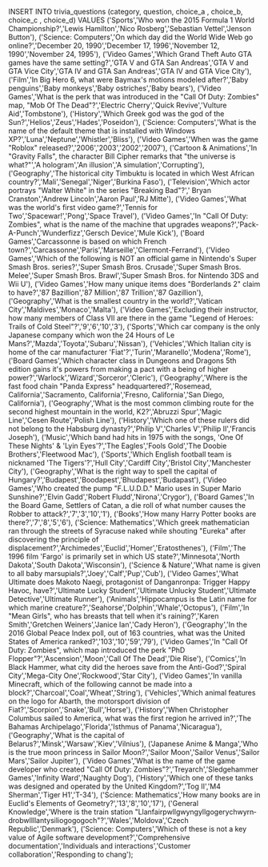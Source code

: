 INSERT INTO trivia_questions (category, question, choice_a , choice_b, choice_c , choice_d)
VALUES
	('Sports','Who won the 2015 Formula 1 World Championship?','Lewis Hamilton','Nico Rosberg','Sebastian Vettel','Jenson Button'),
('Science: Computers','On which day did the World Wide Web go online?','December 20, 1990','December 17, 1996','November 12, 1990','November 24, 1995'),
('Video Games','Which Grand Theft Auto GTA games have the same setting?','GTA V and GTA San Andreas','GTA V and GTA Vice City','GTA IV and GTA San Andreas','GTA IV and GTA Vice City'),
('Film','In Big Hero 6, what were Baymax&#039;s motions modeled after?','Baby penguins','Baby monkeys','Baby ostriches','Baby bears'),
('Video Games','What is the perk that was introduced in the &quot;Call Of Duty: Zombies&quot; map, &quot;Mob Of The Dead&quot;?','Electric Cherry','Quick Revive','Vulture Aid','Tombstone'),
('History','Which Greek god was the god of the Sun?','Helios','Zeus','Hades','Poseidon'),
('Science: Computers','What is the name of the default theme that is installed with Windows XP?','Luna','Neptune','Whistler','Bliss'),
('Video Games','When was the game &quot;Roblox&quot; released?','2006','2003','2002','2007'),
('Cartoon &amp; Animations','In &quot;Gravity Falls&quot;, the character Bill Cipher remarks that &quot;the universe is what?&quot;','A hologram','An illusion','A simulation','Corrupting'),
('Geography','The historical city Timbuktu is located in which West African country?','Mali','Senegal','Niger','Burkina Faso'),
('Television','Which actor portrays &quot;Walter White&quot; in the series &quot;Breaking Bad&quot;?',' Bryan Cranston','Andrew Lincoln','Aaron Paul','RJ Mitte'),
('Video Games','What was the world&#039;s first video game?','Tennis for Two','Spacewar!','Pong','Space Travel'),
('Video Games','In &quot;Call Of Duty: Zombies&quot;, what is the name of the machine that upgrades weapons?','Pack-A-Punch','Wunderfizz','Gersch Device','Mule Kick'),
('Board Games','Carcassonne is based on which French town?','Carcassonne','Paris','Marseille','Clermont-Ferrand'),
('Video Games','Which of the following is NOT an official game in Nintendo&#039;s Super Smash Bros. series?','Super Smash Bros. Crusade','Super Smash Bros. Melee','Super Smash Bros. Brawl','Super Smash Bros. for Nintendo 3DS and Wii U'),
('Video Games','How many unique items does &quot;Borderlands 2&quot; claim to have?','87 Bazillion','87 Million','87 Trillion','87 Gazillion'),
('Geography','What is the smallest country in the world?','Vatican City','Maldives','Monaco','Malta'),
('Video Games','Excluding their instructor, how many members of Class VII are there in the game &quot;Legend of Heroes: Trails of Cold Steel&quot;?','9','6','10','3'),
('Sports','Which car company is the only Japanese company which won the 24 Hours of Le Mans?','Mazda','Toyota','Subaru','Nissan'),
('Vehicles','Which Italian city is home of the car manufacturer &#039;Fiat&#039;?','Turin','Maranello','Modena','Rome'),
('Board Games','Which character class in Dungeons and Dragons 5th edition gains it&#039;s powers from making a pact with a being of higher power?','Warlock','Wizard','Sorceror','Cleric'),
('Geography','Where is the fast food chain &quot;Panda Express&quot; headquartered?','Rosemead, California','Sacramento, California','Fresno, California','San Diego, California'),
('Geography','What is the most common climbing route for the second highest mountain in the world, K2?','Abruzzi Spur','Magic Line','Cesen Route','Polish Line'),
('History','Which one of these rulers did not belong to the Habsburg dynasty?','Philip V','Charles V','Philip II','Francis Joseph'),
('Music','Which band had hits in 1975 with the songs, &#039;One Of These Nights&#039; &amp; &#039;Lyin Eyes&#039;?','The Eagles','Fools Gold','The Doobie Brothers','Fleetwood Mac'),
('Sports','Which English football team is nicknamed &#039;The Tigers&#039;?','Hull City','Cardiff City','Bristol City','Manchester City'),
('Geography','What is the right way to spell the capital of Hungary?','Budapest','Boodapest','Bhudapest','Budapast'),
('Video Games','Who created the pump &quot;F.L.U.D.D.&quot; Mario uses in Super Mario Sunshine?','Elvin Gadd','Robert Fludd','Nirona','Crygor'),
('Board Games','In the Board Game, Settlers of Catan, a die roll of what number causes the Robber to attack?','7','3','10','1'),
('Books','How many Harry Potter books are there?','7','8','5','6'),
('Science: Mathematics','Which greek mathematician ran through the streets of Syracuse naked while shouting &quot;Eureka&quot; after discovering the principle of displacement?','Archimedes','Euclid','Homer','Eratosthenes'),
('Film','The 1996 film &#039;Fargo&#039; is primarily set in which US state?','Minnesota','North Dakota','South Dakota','Wisconsin'),
('Science &amp; Nature','What name is given to all baby marsupials?','Joey','Calf','Pup','Cub'),
('Video Games','What Ultimate does Makoto Naegi, protagonist of Danganronpa: Trigger Happy Havoc, have?','Ultimate Lucky Student','Ultimate Unlucky Student','Ultimate Detective','Ultimate Runner'),
('Animals','Hippocampus is the Latin name for which marine creature?','Seahorse','Dolphin','Whale','Octopus'),
('Film','In &quot;Mean Girls&quot;, who has breasts that tell when it&#039;s raining?','Karen Smith','Gretchen Weiners','Janice Ian','Cady Heron'),
('Geography','In the 2016 Global Peace Index poll, out of 163 countries, what was the United States of America ranked?','103','10','59','79'),
('Video Games','In &quot;Call Of Duty: Zombies&quot;, which map introduced the perk &quot;PhD Flopper&quot;?','Ascension','Moon','Call Of The Dead','Die Rise'),
('Comics','In Black Hammer, what city did the heroes save from the Anti-God?','Spiral City','Mega-City One','Rockwood','Star City'),
('Video Games','In vanilla Minecraft, which of the following cannot be made into a block?','Charcoal','Coal','Wheat','String'),
('Vehicles','Which animal features on the logo for Abarth, the motorsport division of Fiat?','Scorpion','Snake','Bull','Horse'),
('History','When Christopher Columbus sailed to America, what was the first region he arrived in?','The Bahamas Archipelago','Florida','Isthmus of Panama','Nicaragua'),
('Geography','What is the capital of Belarus?','Minsk','Warsaw','Kiev','Vilnius'),
('Japanese Anime &amp; Manga','Who is the true moon princess in Sailor Moon?','Sailor Moon','Sailor Venus','Sailor Mars','Sailor Jupiter'),
('Video Games','What is the name of the game developer who created &quot;Call Of Duty: Zombies&quot;?','Treyarch','Sledgehammer Games','Infinity Ward','Naughty Dog'),
('History','Which one of these tanks was designed and operated by the United Kingdom?','Tog II','M4 Sherman','Tiger H1','T-34'),
('Science: Mathematics','How many books are in Euclid&#039;s Elements of Geometry?','13','8','10','17'),
('General Knowledge','Where is the train station &quot;Llanfair&shy;pwllgwyngyll&shy;gogery&shy;chwyrn&shy;drobwll&shy;llan&shy;tysilio&shy;gogo&shy;goch&quot;?','Wales','Moldova','Czech Republic','Denmark'),
('Science: Computers','Which of these is not a key value of Agile software development?','Comprehensive documentation','Individuals and interactions','Customer collaboration','Responding to chang');

